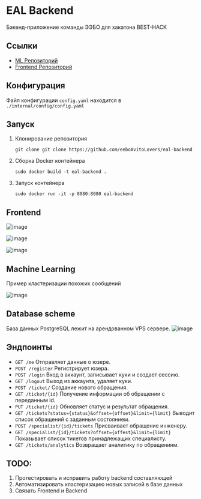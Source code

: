 # EAL Backend

Бэкенд-приложение команды ЭЭБО для хакатона BEST-HACK

## Ссылки
* [ML Репозиторий](https://github.com/eeboAvitoLovers/eal-ml)
* [Frontend Репозиторий](https://github.com/eeboAvitoLovers/eal-frontend)

## Конфигурация

Файл конфигурации `config.yaml` находится в `./internal/config/config.yaml`

## Запуск

1) Клонирование репозитория
    ```
    git clone git clone https://github.com/eeboAvitoLovers/eal-backend
    ```
2) Сборка Docker контейнера
    ```
    sudo docker build -t eal-backend .
    ```
3) Запуск контейнера
   ```
   sudo docker run -it -p 8080:8080 eal-backend
   ```

## Frontend

![image](https://github.com/eeboAvitoLovers/eal-backend/assets/145232152/515a89fc-d80e-4ece-830d-f13bbc852bb6)

![image](https://github.com/eeboAvitoLovers/eal-backend/assets/145232152/d5b45e1a-c8df-4777-aefd-cd62cc8ea398)

![image](https://github.com/eeboAvitoLovers/eal-backend/assets/145232152/f620e150-d7fe-4242-be0a-e9e491b2739a)

## Machine Learning 

Пример кластеризации похожих сообщений

![image](https://github.com/eeboAvitoLovers/eal-backend/assets/145232152/360f7d18-5b16-4cd9-ae7b-894f8ad3fd7d)

## Database scheme

База данных PostgreSQL лежит на арендованном VPS сервере.
![image](https://github.com/eeboAvitoLovers/eal-backend/assets/145232152/ff7757b9-2672-4a40-8ae1-d70f061670e7)

## Эндпоинты 

* `GET /me` Отправляет данные о юзере.
* `POST /register` Регистрирует юзера.
* `POST /login` Вход в аккаунт, записывает куки и создает сессию.
* `GET /logout` Выход из аккаунта, удаляет куки.
* `POST /ticket/` Создание нового обращения.
* `GET /ticket/{id}` Получение информации об обращении с переданным id.
* `PUT /ticket/{id}` Обновляет статус и результат обращения.
* `GET /tickets?status={status}&offset={offset}&limit={limit}` Выводит список обращений с заданным состоянием.
* `POST /specialist/{id}/tickets` Присваивает обращение инженеру.
* `GET /specialist/{id}/tickets?offset={offest}&limit={limit}` Показывает список тикетов принадлежащих специалисту.
* `GET /tickets/analytics` Возвращает аналитику по обращениям.


## TODO:
1) Протестировать и исправить работу backend составляющей
2) Автоматизировать кластеризацию новых записей в базе данных
3) Связать Frontend и Backend
